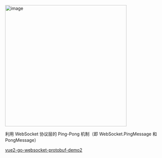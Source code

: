 <img width="393" alt="image" src="https://github.com/user-attachments/assets/6f782d6d-526e-481d-a89b-663b440145c4" />

利用 WebSocket 协议层的 Ping-Pong 机制（即 WebSocket.PingMessage 和 PongMessage）

[vue2-go-websocket-protobuf-demo2](https://github.com/guobinqiu/vue2-go-websocket-protobuf-demo2/edit/main/README.md)

